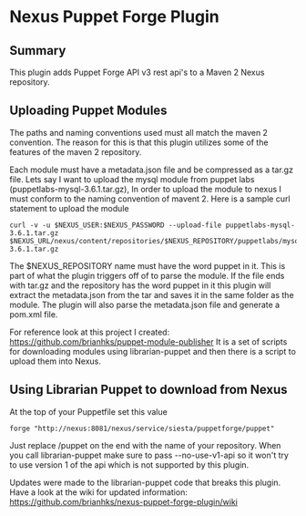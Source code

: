 # Nexus Puppet Forge Plugin
## Summary
This plugin adds Puppet Forge API v3 rest api's to a Maven 2 Nexus repository.

## Uploading Puppet Modules
The paths and naming conventions used must all match the maven 2 convention.
The reason for this is that this plugin utilizes some of the features of the 
maven 2 repository.

Each module must have a metadata.json file and be compressed as a tar.gz file.
Lets say I want to upload the mysql module from puppet labs (puppetlabs-mysql-3.6.1.tar.gz),
In order to upload the module to nexus I must conform to the naming convention 
of mavent 2.  Here is a sample curl statement to upload the module

```
curl -v -u $NEXUS_USER:$NEXUS_PASSWORD --upload-file puppetlabs-mysql-3.6.1.tar.gz  $NEXUS_URL/nexus/content/repositories/$NEXUS_REPOSITORY/puppetlabs/mysql/3.6.1/mysql-3.6.1.tar.gz
```

The $NEXUS_REPOSITORY name must have the word puppet in it.  This is part of what
the plugin triggers off of to parse the module.  If the file ends with tar.gz
and the repository has the word puppet in it this plugin will extract the metadata.json
from the tar and saves it in the same folder as the module.  The plugin will also
parse the metadata.json file and generate a pom.xml file.

For reference look at this project I created: https://github.com/brianhks/puppet-module-publisher
It is a set of scripts for downloading modules using librarian-puppet and then
there is a script to upload them into Nexus.

## Using Librarian Puppet to download from Nexus
At the top of your Puppetfile set this value
```
forge "http://nexus:8081/nexus/service/siesta/puppetforge/puppet"
```
Just replace /puppet on the end with the name of your repository.  When you call
librarian-puppet make sure to pass --no-use-v1-api so it won't try to use version
1 of the api which is not supported by this plugin.

Updates were made to the librarian-puppet code that breaks this plugin.
Have a look at the wiki for updated information: https://github.com/brianhks/nexus-puppet-forge-plugin/wiki